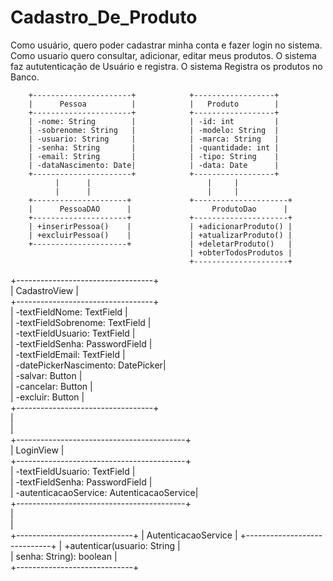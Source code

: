 # Cadastro_De_Produto

Como usuário, quero poder cadastrar minha conta e fazer login no sistema. 
Como usuario quero consultar, adicionar, editar meus produtos.
O sistema faz aututenticação de Usuário e registra.
O sistema Registra os produtos no Banco.


		+----------------------+     		+------------------+  
		|      Pessoa          |      		|   Produto        |        
		+----------------------+       		+------------------+        
		| -nome: String        |       		| -id: int         |    
		| -sobrenome: String   |       		| -modelo: String  |        
		| -usuario: String     |       		| -marca: String   |         
		| -senha: String       |       		| -quantidade: int |        
		| -email: String       |       		| -tipo: String    |       
		| -dataNascimento: Date|       		| -data: Date      |       
		+----------------------+       		+------------------+       
		      |      |                     		|     |                 
		      |      |                     		|     |                                   
		+---------------------+       		+---------------------+                          
		|      PessoaDAO      |      		     ProdutoDao      |                          
		+---------------------+       		+---------------------+                          
		| +inserirPessoa()    |       		| +adicionarProduto() |                          
		| +excluirPessoa()    |       		| +atualizarProduto() |                          
		+---------------------+       		| +deletarProduto()   |                          
		                              		| +obterTodosProdutos |                          
		                              		+---------------------+                          
                                      
+----------------------------------+                 
|  CadastroView                    |                  
+----------------------------------+                
| -textFieldNome: TextField        |         
| -textFieldSobrenome: TextField   |          
| -textFieldUsuario: TextField     |           
| -textFieldSenha: PasswordField   |           
| -textFieldEmail: TextField       |         
| -datePickerNascimento: DatePicker|           
| -salvar: Button                  |           
| -cancelar: Button                |           
| -excluir: Button                 |           
+----------------------------------+                 
      |                               
      |                            
+------------------------------------------+                
|  LoginView                               |                
+------------------------------------------+               
| -textFieldUsuario: TextField             |        
| -textFieldSenha: PasswordField           |                                   
| -autenticacaoService: AutenticacaoService|  
+------------------------------------------+  
		|   
 		|   
+-----------------------------+
|   AutenticacaoService       |
+-----------------------------+
| +autenticar(usuario: String |  
| senha: String): boolean     |  
+-----------------------------+
